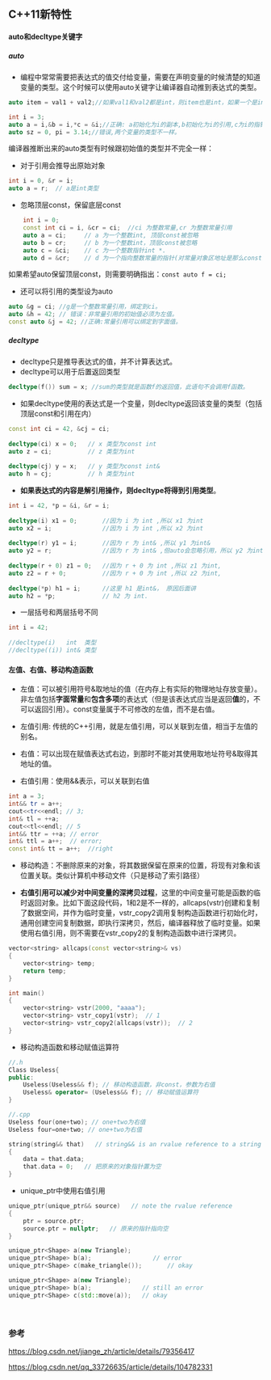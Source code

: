 ## C++11新特性
#### auto和decltype关键字
##### auto
- 编程中常常需要把表达式的值交付给变量，需要在声明变量的时候清楚的知道变量的类型。这个时候可以使用auto关键字让编译器自动推到表达式的类型。

```c++
auto item = val1 + val2;//如果val1和val2都是int，则item也是int，如果一个是int，一个是double，则item是double
```

```c++
int i = 3;
auto a = i,&b = i,*c = &i;//正确: a初始化为i的副本,b初始化为i的引用,c为i的指针.
auto sz = 0, pi = 3.14;//错误,两个变量的类型不一样。
```

编译器推断出来的auto类型有时候跟初始值的类型并不完全一样：

- 对于引用会推导出原始对象

```c++
int i = 0, &r = i;
auto a = r;  // a是int类型
```

- 忽略顶层const，保留底层const

```c++
	int i = 0;
	const int ci = i, &cr = ci;  //ci 为整数常量,cr 为整数常量引用 
	auto a = ci;     // a 为一个整数int, 顶层const被忽略
	auto b = cr;     // b 为一个整数int，顶层const被忽略
	auto c = &ci;    // c 为一个整数指针int *.
	auto d = &cr;    // d 为一个指向整数常量的指针(对常量对象区地址是那么const会变成底层const)
```
如果希望auto保留顶层const，则需要明确指出：`const auto f = ci;`

- 还可以将引用的类型设为auto
```c++
auto &g = ci; //g是一个整数常量引用，绑定到ci。
auto &h = 42; // 错误：非常量引用的初始值必须为左值。
const auto &j = 42; //正确:常量引用可以绑定到字面值。 
```

##### decltype

- decltype只是推导表达式的值，并不计算表达式。
- decltype可以用于后置返回类型

```c++
decltype(f()) sum = x; //sum的类型就是函数f的返回值，此语句不会调用f函数。 
```

- 如果decltype使用的表达式是一个变量，则decltype返回该变量的类型（包括顶层const和引用在内）

```c++
const int ci = 42, &cj = ci;
 
decltype(ci) x = 0;   // x 类型为const int
auto z = ci;          // z 类型为int
 
decltype(cj) y = x;   // y 类型为const int&
auto h = cj;          // h 类型为int
```

- **如果表达式的内容是解引用操作，则decltype将得到引用类型**。

```c++
int i = 42, *p = &i, &r = i;
 
decltype(i) x1 = 0;       //因为 i 为 int ,所以 x1 为int
auto x2 = i;              //因为 i 为 int ,所以 x2 为int
 
decltype(r) y1 = i;       //因为 r 为 int& ,所以 y1 为int&
auto y2 = r;              //因为 r 为 int& ,但auto会忽略引用，所以 y2 为int
 
decltype(r + 0) z1 = 0;   //因为 r + 0 为 int ,所以 z1 为int,
auto z2 = r + 0;          //因为 r + 0 为 int ,所以 z2 为int,
 
decltype(*p) h1 = i;      //这里 h1 是int&， 原因后面讲
auto h2 = *p;             // h2 为 int.
```

- 一层括号和两层括号不同

```c++
int i = 42;
 
//decltype(i)   int  类型
//decltype((i)) int& 类型
```

#### 左值、右值、移动构造函数

- 左值：可以被引用符号&取地址的值（在内存上有实际的物理地址存放变量）。非左值包括**字面常量**和**包含多项**的表达式（但是该表达式应当是返回**值**的，不可以返回引用）。const变量属于不可修改的左值，而不是右值。

- 左值引用: 传统的C++引用，就是左值引用，可以关联到左值，相当于左值的别名。

- 右值：可以出现在赋值表达式右边，到那时不能对其使用取地址符号&取得其地址的值。

- 右值引用：使用&&表示，可以关联到右值

```c++
int a = 3;
int&& tr = a++;
cout<<tr<<endl; // 3;
int& tl = ++a;
cout<<tl<<endl; // 5
int&& ttr = ++a; // error
int& ttl = a++;  // error;
const int& tt = a++;  //right
```

- 移动构造：不删除原来的对象，将其数据保留在原来的位置，将现有对象和该位置关联。类似计算机中移动文件（只是移动了索引路径）

- **右值引用可以减少对中间变量的深拷贝过程**，这里的中间变量可能是函数的临时返回对象。比如下面这段代码，1和2是不一样的，allcaps(vstr)创建和复制了数据空间，并作为临时变量，vstr_copy2调用复制构造函数进行初始化时，通用创建空间复制数据，即执行深拷贝，然后，编译器释放了临时变量。如果使用右值引用，则不需要在vstr_copy2的复制构造函数中进行深拷贝。

```c++
vector<string> allcaps(const vector<string>& vs)
{
	vector<string> temp;
	return temp;
}

int main()
{
	vector<string> vstr(2000, "aaaa");
	vector<string> vstr_copy1(vstr);  // 1
	vector<string> vstr_copy2(allcaps(vstr));  // 2
}
```

- 移动构造函数和移动赋值运算符

```c++
//.h
Class Useless{
public:
	Useless(Useless&& f); // 移动构造函数，非const，参数为右值
	Useless& operator= (Useless&& f); // 移动赋值运算符
}

//.cpp
Useless four(one+two); // one+two为右值
Useless four=one+two; // one+two为右值

```

```c++
string(string&& that)   // string&& is an rvalue reference to a string
{
	data = that.data;
	that.data = 0;   // 把原来的对象指针置为空
}
```

- unique_ptr中使用右值引用

```C++
unique_ptr(unique_ptr&& source)   // note the rvalue reference
{
    ptr = source.ptr;
    source.ptr = nullptr;   // 原来的指针指向空
}

```
```C++
unique_ptr<Shape> a(new Triangle);
unique_ptr<Shape> b(a);                 // error
unique_ptr<Shape> c(make_triangle());       // okay

unique_ptr<Shape> a(new Triangle);
unique_ptr<Shape> b(a);              // still an error
unique_ptr<Shape> c(std::move(a));   // okay
```

&nbsp;

### 参考



https://blog.csdn.net/jiange_zh/article/details/79356417

https://blog.csdn.net/qq_33726635/article/details/104782331







